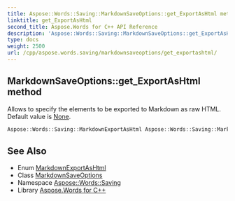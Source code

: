 ```yaml
---
title: Aspose::Words::Saving::MarkdownSaveOptions::get_ExportAsHtml method
linktitle: get_ExportAsHtml
second_title: Aspose.Words for C++ API Reference
description: 'Aspose::Words::Saving::MarkdownSaveOptions::get_ExportAsHtml method. Allows to specify the elements to be exported to Markdown as raw HTML. Default value is None in C++.'
type: docs
weight: 2500
url: /cpp/aspose.words.saving/markdownsaveoptions/get_exportashtml/
---
```

## MarkdownSaveOptions::get_ExportAsHtml method


Allows to specify the elements to be exported to Markdown as raw HTML. Default value is [None](../../markdownexportashtml/).

```cpp
Aspose::Words::Saving::MarkdownExportAsHtml Aspose::Words::Saving::MarkdownSaveOptions::get_ExportAsHtml() const
```

## See Also

* Enum [MarkdownExportAsHtml](../../markdownexportashtml/)
* Class [MarkdownSaveOptions](../)
* Namespace [Aspose::Words::Saving](../../)
* Library [Aspose.Words for C++](../../../)
